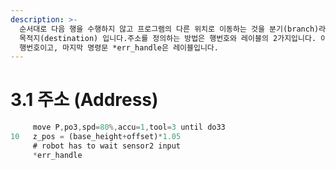 ```yaml
---
description: >-
  순서대로 다음 행을 수행하지 않고 프로그램의 다른 위치로 이동하는 것을 분기(branch)라고 합니다. 주소란 분기의
  목적지(destination) 입니다.주소를 정의하는 방법은 행번호와 레이블의 2가지입니다. 아래의 예에서 두 번째 명령문의10은
  행번호이고, 마지막 명령문 *err_handle은 레이블입니다.
---
```


# 3.1 주소 \(Address\)

```javascript
     move P,po3,spd=80%,accu=1,tool=3 until do33
10   z_pos = (base_height+offset)*1.05
     # robot has to wait sensor2 input
     *err_handle
```



